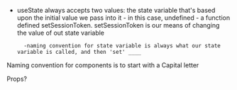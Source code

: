 - useState always accepts two values:
    the state variable that's based upon the initial value we pass into it - in this case, undefined
        - a function defined setSessionToken.  setSessionToken is our means of changing the value of out state variable

        -naming convention for state variable is always what our state variable is called, and then 'set' ____

Naming convention for components is to start with a Capital letter

Props?
